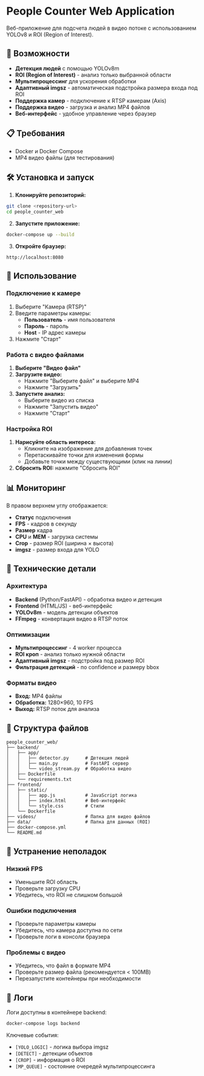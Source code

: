 # People Counter Web Application

Веб-приложение для подсчета людей в видео потоке с использованием YOLOv8 и ROI (Region of Interest).

## 🚀 Возможности

- **Детекция людей** с помощью YOLOv8m
- **ROI (Region of Interest)** - анализ только выбранной области
- **Мультипроцессинг** для ускорения обработки
- **Адаптивный imgsz** - автоматическая подстройка размера входа под ROI
- **Поддержка камер** - подключение к RTSP камерам (Axis)
- **Поддержка видео** - загрузка и анализ MP4 файлов
- **Веб-интерфейс** - удобное управление через браузер

## 📋 Требования

- Docker и Docker Compose
- MP4 видео файлы (для тестирования)

## 🛠 Установка и запуск

1. **Клонируйте репозиторий:**
```bash
git clone <repository-url>
cd people_counter_web
```

2. **Запустите приложение:**
```bash
docker-compose up --build
```

3. **Откройте браузер:**
```
http://localhost:8080
```

## 🎯 Использование

### Подключение к камере

1. Выберите "Камера (RTSP)"
2. Введите параметры камеры:
   - **Пользователь** - имя пользователя
   - **Пароль** - пароль
   - **Host** - IP адрес камеры
3. Нажмите "Старт"

### Работа с видео файлами

1. **Выберите "Видео файл"**
2. **Загрузите видео:**
   - Нажмите "Выберите файл" и выберите MP4
   - Нажмите "Загрузить"
3. **Запустите анализ:**
   - Выберите видео из списка
   - Нажмите "Запустить видео"
   - Нажмите "Старт"

### Настройка ROI

1. **Нарисуйте область интереса:**
   - Кликните на изображение для добавления точек
   - Перетаскивайте точки для изменения формы
   - Добавьте точки между существующими (клик на линии)
2. **Сбросить ROI:** нажмите "Сбросить ROI"

## 📊 Мониторинг

В правом верхнем углу отображается:
- **Статус** подключения
- **FPS** - кадров в секунду
- **Размер** кадра
- **CPU** и **MEM** - загрузка системы
- **Crop** - размер ROI (ширина × высота)
- **imgsz** - размер входа для YOLO

## 🔧 Технические детали

### Архитектура

- **Backend** (Python/FastAPI) - обработка видео и детекция
- **Frontend** (HTML/JS) - веб-интерфейс
- **YOLOv8m** - модель детекции объектов
- **FFmpeg** - конвертация видео в RTSP поток

### Оптимизации

- **Мультипроцессинг** - 4 worker процесса
- **ROI кроп** - анализ только нужной области
- **Адаптивный imgsz** - подстройка под размер ROI
- **Фильтрация детекций** - по confidence и размеру bbox

### Форматы видео

- **Вход:** MP4 файлы
- **Обработка:** 1280×960, 10 FPS
- **Выход:** RTSP поток для анализа

## 📁 Структура файлов

```
people_counter_web/
├── backend/
│   ├── app/
│   │   ├── detector.py      # Детекция людей
│   │   ├── main.py          # FastAPI сервер
│   │   └── video_stream.py  # Обработка видео
│   ├── Dockerfile
│   └── requirements.txt
├── frontend/
│   ├── static/
│   │   ├── app.js           # JavaScript логика
│   │   ├── index.html       # Веб-интерфейс
│   │   └── style.css        # Стили
│   └── Dockerfile
├── videos/                  # Папка для видео файлов
├── data/                    # Папка для данных (ROI)
├── docker-compose.yml
└── README.md
```

## 🐛 Устранение неполадок

### Низкий FPS
- Уменьшите ROI область
- Проверьте загрузку CPU
- Убедитесь, что ROI не слишком большой

### Ошибки подключения
- Проверьте параметры камеры
- Убедитесь, что камера доступна по сети
- Проверьте логи в консоли браузера

### Проблемы с видео
- Убедитесь, что файл в формате MP4
- Проверьте размер файла (рекомендуется < 100MB)
- Перезапустите контейнеры при необходимости

## 📝 Логи

Логи доступны в контейнере backend:
```bash
docker-compose logs backend
```

Ключевые события:
- `[YOLO_LOGIC]` - логика выбора imgsz
- `[DETECT]` - детекции объектов
- `[CROP]` - информация о ROI
- `[MP_QUEUE]` - состояние очередей мультипроцессинга 
